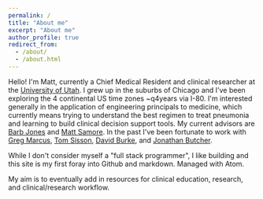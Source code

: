 ```yaml
---
permalink: /
title: "About me"
excerpt: "About me"
author_profile: true
redirect_from: 
  - /about/
  - /about.html
---
```


Hello! I'm Matt, currently a Chief Medical Resident and clinical researcher at the [University of Utah](https://medicine.utah.edu/internalmedicine/residency/). I grew up in the suburbs of Chicago and I've been exploring the 4 continental US time zones ~q4years via I-80. I'm interested generally in the application of engineering principals to medicine, which currently means trying to understand the best regimen to treat pneumonia and learning to build clinical decision support tools. My current advisors are [Barb Jones](https://healthcare.utah.edu/fad/mddetail.php?physicianID=u0102859&name=barbara-e-jones) and [Matt Samore](https://healthcare.utah.edu/fad/mddetail.php?physicianID=u0102331&name=matthew-h-samore). In the past I've been fortunate to work with [Greg Marcus](https://profiles.ucsf.edu/gregory.marcus), [Tom Sisson](https://www.uofmhealth.org/profile/1078/thomas-harold-sisson-md), [David Burke](https://medicine.umich.edu/dept/human-genetics/david-burke-phd), and [Jonathan Butcher](http://www.butcherlab.com). 


While I don't consider myself a "full stack programmer", I like building and this site is my first foray into Github and markdown. Managed with Atom.

My aim is to eventually add in resources for clinical education, research, and clinical/research workflow. 
